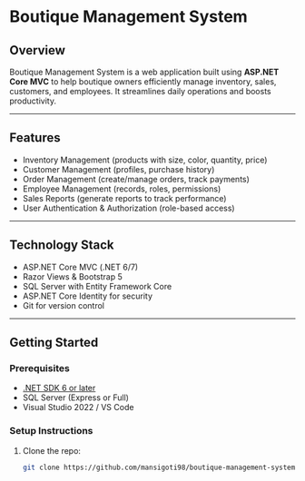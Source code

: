 # Boutique Management System

## Overview
Boutique Management System is a web application built using **ASP.NET Core MVC** to help boutique owners efficiently manage inventory, sales, customers, and employees. It streamlines daily operations and boosts productivity.

---

## Features
- Inventory Management (products with size, color, quantity, price)
- Customer Management (profiles, purchase history)
- Order Management (create/manage orders, track payments)
- Employee Management (records, roles, permissions)
- Sales Reports (generate reports to track performance)
- User Authentication & Authorization (role-based access)

---

## Technology Stack
- ASP.NET Core MVC (.NET 6/7)
- Razor Views & Bootstrap 5
- SQL Server with Entity Framework Core
- ASP.NET Core Identity for security
- Git for version control

---

## Getting Started

### Prerequisites
- [.NET SDK 6 or later](https://dotnet.microsoft.com/download)
- SQL Server (Express or Full)
- Visual Studio 2022 / VS Code

### Setup Instructions
1. Clone the repo:
   ```bash
   git clone https://github.com/mansigoti98/boutique-management-system.git
